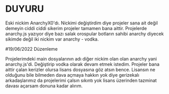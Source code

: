 # DUYURU

Eski nickim AnarchyX0'dı.
Nickimi değiştirdim diye projeler sana ait değil demeyin ciddi ciddi sikerim projeler tamamen bana aittir.
Projelerde anarchy.js yazıyor diye bazı salak orospular botların sahibi anarchy diyecek sikimde değil iki nickim var anarchy - vodka.

#19/06/2022 Düzenleme

Projelerimdeki main dosyalarının adı diğer nickim olan olan anarchy yani anarchy.js'di. Değiştirip vodka olarak devam etmek istedim.
Projeler bana aittir çalan kerizler olursa lisans dosyasına göz atsın bence.
Lisansın ne olduğunu bile bilmeden dava açmaya hakkın yok diye gerizekalı arkadaşlarımız da projelerimi çalsın sıkıntı yok lisans üzerinden tazminat davası açarsam donuna kadar alırım.
